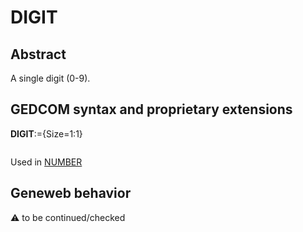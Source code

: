 ﻿# DIGIT
## Abstract
A single digit (0-9).


## GEDCOM syntax and proprietary extensions

**DIGIT**:={Size=1:1}
<pre>
</pre>
Used in <a href=Ged.NUMBER.md>NUMBER</a><br />


## Geneweb behavior



:warning: to be continued/checked

